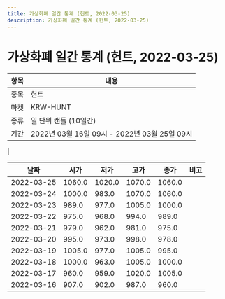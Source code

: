 ```yaml
---
title: 가상화폐 일간 통계 (헌트, 2022-03-25)
description: 가상화폐 일간 통계 (헌트, 2022-03-25)
---
```


가상화폐 일간 통계 (헌트, 2022-03-25)
===

|항목|내용|
|--|--|
|종목|헌트|
|마켓|KRW-HUNT|
|종류|일 단위 캔들 (10일간)|
|기간|2022년 03월 16일 09시 - 2022년 03월 25일 09시
|

|날짜|시가|저가|고가|종가|비고|
|--|--|--|--|--|--|
|2022-03-25|1060.0|1020.0|1070.0|1060.0|    |
|2022-03-24|1000.0|983.0|1070.0|1060.0|    |
|2022-03-23|989.0|977.0|1005.0|1000.0|    |
|2022-03-22|975.0|968.0|994.0|989.0|    |
|2022-03-21|979.0|962.0|981.0|975.0|    |
|2022-03-20|995.0|973.0|998.0|978.0|    |
|2022-03-19|1005.0|977.0|1005.0|995.0|    |
|2022-03-18|1000.0|963.0|1005.0|1000.0|    |
|2022-03-17|960.0|959.0|1020.0|1005.0|    |
|2022-03-16|907.0|902.0|987.0|960.0|    |
